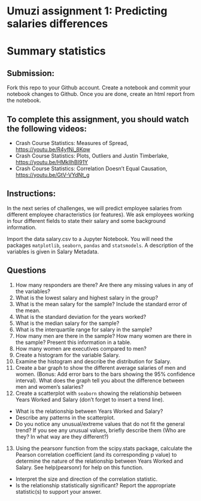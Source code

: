 # Umuzi assignment 1: Predicting salaries differences
# Summary statistics

## Submission:
Fork this repo to your Github account. Create a notebook and commit your notebook changes to Github.
Once you are done, create an html report from the notebook.

## To complete this assignment, you should watch the following videos:
- Crash Course Statistics: Measures of Spread, https://youtu.be/R4yfNi_8Kqw
- Crash Course Statistics: Plots, Outliers and Justin Timberlake, https://youtu.be/HMkllhBI91Y
- Crash Course Statistics: Correlation Doesn’t Equal Causation, https://youtu.be/GtV-VYdNt_g

## Instructions:
In the next series of challenges, we will predict employee salaries from different employee characteristics (or features). We ask employees working in four different fields to state their salary and some background information.

Import the data salary.csv to a Jupyter Notebook. You will need the packages `matplotlib`, `seaborn`, `pandas` and `statsmodels`. A description of the variables is given in Salary Metadata.

## Questions
1.	How many responders are there? Are there any missing values in any of the variables?
2.	What is the lowest salary and highest salary in the group?
3.	What is the mean salary for the sample? Include the standard error of the mean.
4.	What is the standard deviation for the years worked?
5.	What is the median salary for the sample?
6.	What is the interquartile range for salary in the sample?
7.	How many men are there in the sample? How many women are there in the sample? Present this information in a table.
8.	How many women are executives compared to men?
9.	Create a histogram for the variable Salary.
10.	Examine the histogram and describe the distribution for Salary.
11.	Create a bar graph to show the different average salaries of men and women. (Bonus: Add error bars to the bars showing the 95% confidence interval). What does the graph tell you about the difference between men and women’s salaries?
12.	Create a scatterplot with  `seaborn` showing the relationship between Years Worked and Salary (don’t forget to insert a trend line).
  * What is the relationship between Years Worked and Salary?
  * Describe any patterns in the scatterplot.
  * Do you notice any unusual/extreme values that do not fit the general trend? If you see any unusual values, briefly describe them (Who are they? In what way are they different?)
13.	Using the pearsonr function from the scipy.stats package, calculate the Pearson correlation coefficient (and its corresponding p value) to determine the nature of the relationship between Years Worked and Salary. See help(pearsonr) for help on this function.
  * Interpret the size and direction of the correlation statistic.
  * Is the relationship statistically significant? Report the appropriate statistic(s) to support your answer.
